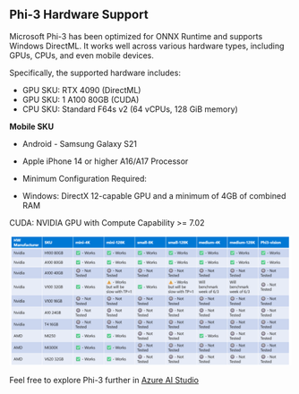 ## Phi-3 Hardware Support

Microsoft Phi-3 has been optimized for ONNX Runtime and supports Windows DirectML. It works well across various hardware types, including GPUs, CPUs, and even mobile devices. 

Specifically, the supported hardware includes:

- GPU SKU: RTX 4090 (DirectML)
- GPU SKU: 1 A100 80GB (CUDA)
- CPU SKU: Standard F64s v2 (64 vCPUs, 128 GiB memory)

**Mobile SKU** 

- Android - Samsung Galaxy S21
- Apple iPhone 14 or higher A16/A17 Processor

- Minimum Configuration Required:
- Windows: DirectX 12-capable GPU and a minimum of 4GB of combined RAM

CUDA: NVIDIA GPU with Compute Capability >= 7.02

![HardwareSupport](../../imgs/00/phi3hardware.png)

Feel free to explore Phi-3 further in [Azure AI Studio](https://ai.azure.com) 
